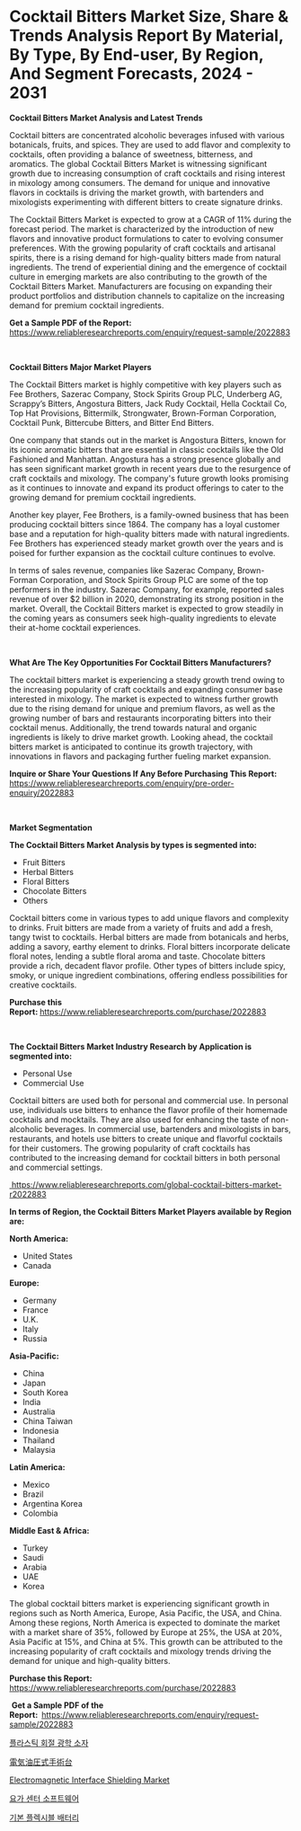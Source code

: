 <p><h1>Cocktail Bitters Market Size, Share & Trends Analysis Report By Material, By Type, By End-user, By Region, And Segment Forecasts, 2024 - 2031</h1></p><p><strong>Cocktail Bitters Market Analysis and Latest Trends</strong></p>
<p><p>Cocktail bitters are concentrated alcoholic beverages infused with various botanicals, fruits, and spices. They are used to add flavor and complexity to cocktails, often providing a balance of sweetness, bitterness, and aromatics. The global Cocktail Bitters Market is witnessing significant growth due to increasing consumption of craft cocktails and rising interest in mixology among consumers. The demand for unique and innovative flavors in cocktails is driving the market growth, with bartenders and mixologists experimenting with different bitters to create signature drinks.</p><p>The Cocktail Bitters Market is expected to grow at a CAGR of 11% during the forecast period. The market is characterized by the introduction of new flavors and innovative product formulations to cater to evolving consumer preferences. With the growing popularity of craft cocktails and artisanal spirits, there is a rising demand for high-quality bitters made from natural ingredients. The trend of experiential dining and the emergence of cocktail culture in emerging markets are also contributing to the growth of the Cocktail Bitters Market. Manufacturers are focusing on expanding their product portfolios and distribution channels to capitalize on the increasing demand for premium cocktail ingredients.</p></p>
<p><strong>Get a Sample PDF of the Report:&nbsp;</strong> <a href="https://www.reliableresearchreports.com/enquiry/request-sample/2022883">https://www.reliableresearchreports.com/enquiry/request-sample/2022883</a></p>
<p>&nbsp;</p>
<p><strong>Cocktail Bitters Major Market Players</strong></p>
<p><p>The Cocktail Bitters market is highly competitive with key players such as Fee Brothers, Sazerac Company, Stock Spirits Group PLC, Underberg AG, Scrappy’s Bitters, Angostura Bitters, Jack Rudy Cocktail, Hella Cocktail Co, Top Hat Provisions, Bittermilk, Strongwater, Brown-Forman Corporation, Cocktail Punk, Bittercube Bitters, and Bitter End Bitters.</p><p>One company that stands out in the market is Angostura Bitters, known for its iconic aromatic bitters that are essential in classic cocktails like the Old Fashioned and Manhattan. Angostura has a strong presence globally and has seen significant market growth in recent years due to the resurgence of craft cocktails and mixology. The company's future growth looks promising as it continues to innovate and expand its product offerings to cater to the growing demand for premium cocktail ingredients.</p><p>Another key player, Fee Brothers, is a family-owned business that has been producing cocktail bitters since 1864. The company has a loyal customer base and a reputation for high-quality bitters made with natural ingredients. Fee Brothers has experienced steady market growth over the years and is poised for further expansion as the cocktail culture continues to evolve.</p><p>In terms of sales revenue, companies like Sazerac Company, Brown-Forman Corporation, and Stock Spirits Group PLC are some of the top performers in the industry. Sazerac Company, for example, reported sales revenue of over $2 billion in 2020, demonstrating its strong position in the market. Overall, the Cocktail Bitters market is expected to grow steadily in the coming years as consumers seek high-quality ingredients to elevate their at-home cocktail experiences.</p></p>
<p>&nbsp;</p>
<p><strong>What Are The Key Opportunities For Cocktail Bitters Manufacturers?</strong></p>
<p><p>The cocktail bitters market is experiencing a steady growth trend owing to the increasing popularity of craft cocktails and expanding consumer base interested in mixology. The market is expected to witness further growth due to the rising demand for unique and premium flavors, as well as the growing number of bars and restaurants incorporating bitters into their cocktail menus. Additionally, the trend towards natural and organic ingredients is likely to drive market growth. Looking ahead, the cocktail bitters market is anticipated to continue its growth trajectory, with innovations in flavors and packaging further fueling market expansion.</p></p>
<p><strong>Inquire or Share Your Questions If Any Before Purchasing This Report:</strong> <a href="https://www.reliableresearchreports.com/enquiry/pre-order-enquiry/2022883">https://www.reliableresearchreports.com/enquiry/pre-order-enquiry/2022883</a></p>
<p>&nbsp;</p>
<p><strong>Market Segmentation</strong></p>
<p><strong>The Cocktail Bitters Market Analysis by types is segmented into:</strong></p>
<p><ul><li>Fruit Bitters</li><li>Herbal Bitters</li><li>Floral Bitters</li><li>Chocolate Bitters</li><li>Others</li></ul></p>
<p><p>Cocktail bitters come in various types to add unique flavors and complexity to drinks. Fruit bitters are made from a variety of fruits and add a fresh, tangy twist to cocktails. Herbal bitters are made from botanicals and herbs, adding a savory, earthy element to drinks. Floral bitters incorporate delicate floral notes, lending a subtle floral aroma and taste. Chocolate bitters provide a rich, decadent flavor profile. Other types of bitters include spicy, smoky, or unique ingredient combinations, offering endless possibilities for creative cocktails.</p></p>
<p><strong>Purchase this Report:&nbsp;</strong><a href="https://www.reliableresearchreports.com/purchase/2022883">https://www.reliableresearchreports.com/purchase/2022883</a></p>
<p>&nbsp;</p>
<p><strong>The Cocktail Bitters Market Industry Research by Application is segmented into:</strong></p>
<p><ul><li>Personal Use</li><li>Commercial Use</li></ul></p>
<p><p>Cocktail bitters are used both for personal and commercial use. In personal use, individuals use bitters to enhance the flavor profile of their homemade cocktails and mocktails. They are also used for enhancing the taste of non-alcoholic beverages. In commercial use, bartenders and mixologists in bars, restaurants, and hotels use bitters to create unique and flavorful cocktails for their customers. The growing popularity of craft cocktails has contributed to the increasing demand for cocktail bitters in both personal and commercial settings.</p></p>
<p><a href="https://www.reliableresearchreports.com/global-cocktail-bitters-market-r2022883">&nbsp;https://www.reliableresearchreports.com/global-cocktail-bitters-market-r2022883</a></p>
<p><strong>In terms of Region, the Cocktail Bitters Market Players available by Region are:</strong></p>
<p>
    <p> <strong> North America: </strong>
        <ul>
            <li>United States</li>
            <li>Canada</li>
        </ul>
        </p> 
    <p> <strong> Europe: </strong>
        <ul>
            <li>Germany</li>
            <li>France</li>
            <li>U.K.</li>
            <li>Italy</li>
            <li>Russia</li>
        </ul>
        </p> 
    <p> <strong> Asia-Pacific: </strong>
        <ul>
            <li>China</li>
            <li>Japan</li>
            <li>South Korea</li>
            <li>India</li>
            <li>Australia</li>
            <li>China Taiwan</li>
            <li>Indonesia</li>
            <li>Thailand</li>
            <li>Malaysia</li>
        </ul>
        </p> 
    <p> <strong> Latin America: </strong>
        <ul>
            <li>Mexico</li>
            <li>Brazil</li>
            <li>Argentina Korea</li>
            <li>Colombia</li>
        </ul>
        </p> 
    <p> <strong> Middle East & Africa: </strong>
        <ul>
            <li>Turkey</li>
            <li>Saudi</li>
            <li>Arabia</li>
            <li>UAE</li>
            <li>Korea</li>
        </ul>
    </p>
    </p>
<p><p>The global cocktail bitters market is experiencing significant growth in regions such as North America, Europe, Asia Pacific, the USA, and China. Among these regions, North America is expected to dominate the market with a market share of 35%, followed by Europe at 25%, the USA at 20%, Asia Pacific at 15%, and China at 5%. This growth can be attributed to the increasing popularity of craft cocktails and mixology trends driving the demand for unique and high-quality bitters.</p></p>
<p><strong>Purchase this Report: </strong><a href="https://www.reliableresearchreports.com/purchase/2022883">https://www.reliableresearchreports.com/purchase/2022883</a></p>
<p>&nbsp;<strong>Get a Sample PDF of the Report:&nbsp;&nbsp;</strong><a href="https://www.reliableresearchreports.com/enquiry/request-sample/2022883">https://www.reliableresearchreports.com/enquiry/request-sample/2022883</a></p>
<p><strong></strong></p>
<p><p><a href="https://github.com/darrellockm3ytan895656/Market-Research-Report-List-2/blob/main/1197994160629.md">플라스틱 회절 광학 소자</a></p><p><a href="https://github.com/mm14022023/Market-Research-Report-List-1/blob/main/4836552150713.md">電気油圧式手術台</a></p><p><a href="https://github.com/setiawananhar13/Market-Research-Report-List-1/blob/main/electromagnetic-interface-shielding-market.md">Electromagnetic Interface Shielding Market</a></p><p><a href="https://medium.com/@dayanarunolfsdottir/%EC%9A%94%EA%B0%80-%EC%84%BC%ED%84%B0-%EC%86%8C%ED%94%84%ED%8A%B8%EC%9B%A8%EC%96%B4-%EC%8B%9C%EC%9E%A5-%ED%8A%B8%EB%A0%8C%EB%93%9C-%EB%B0%8F-%EB%B6%84%EC%84%9D-%EB%AF%B8%EB%9E%98-%EC%84%B1%EC%9E%A5%EC%9D%84-%EC%9C%84%ED%95%9C-%EA%B8%B0%ED%9A%8C%EC%99%80-%EB%8F%84%EC%A0%84-2024-2031-72e1046da848">요가 센터 소프트웨어</a></p><p><a href="https://github.com/Penelolack456456/Market-Research-Report-List-2/blob/main/6117310160628.md">기본 플렉시블 배터리</a></p></p>